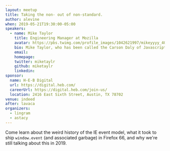 ```yaml
---
layout: meetup
title: Taking the non- out of non-standard.
author: alevine
when: 2019-05-21T19:30:00-05:00
speakers:
  - name: Mike Taylor
    title: Engineering Manager at Mozilla
    avatar: https://pbs.twimg.com/profile_images/1042621997/mikeyyyy_400x400.png
    bio: Mike Taylor, who has been called the Carson Daly of Javascript, is an Engineering Manager on the Web Compatibility Team at Mozilla. Come learn more about him, as the author of this blog post does not know that much!
    email:
    homepage:
    twitter: miketaylr
    github: miketaylr
    linkedin:
sponsor:
  name: H-E-B Digital
  url: https://digital.heb.com/
  careerUrl: https://digital.heb.com/join-us/
  location: 2416 East Sixth Street, Austin, TX 78702
venue: indeed
after: lavaca
organizers:
  - lingram
  - astacy
---
```


Come learn about the weird history of the IE event model, what it took to ship `window.event` (and associated garbage) in Firefox 66, and why we're still talking about this in 2019.
